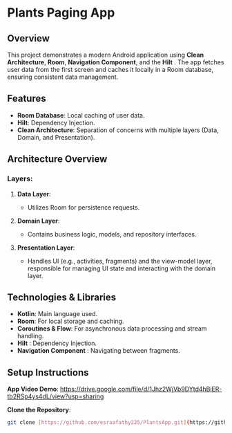 # Plants Paging App

## Overview

This project demonstrates a modern Android application using **Clean Architecture**, **Room**, **Navigation Component**, and the **Hilt** . The app fetches user data from the first screen and caches it locally in a Room database, ensuring consistent data management.

## Features

- **Room Database**: Local caching of user data.
- **Hilt**: Dependency Injection.
- **Clean Architecture**: Separation of concerns with multiple layers (Data, Domain, and Presentation).

## Architecture Overview

### Layers:

1. **Data Layer**: 
   - Utilizes Room for persistence requests.

2. **Domain Layer**:
   - Contains business logic, models, and repository interfaces.

3. **Presentation Layer**:
   - Handles UI (e.g., activities, fragments) and the view-model layer, responsible for managing UI state and interacting with the domain layer.

## Technologies & Libraries

- **Kotlin**: Main language used.
- **Room**: For local storage and caching.
- **Coroutines & Flow**: For asynchronous data processing and stream handling.
- **Hilt** : Dependency Injection.
- **Navigation Component** : Navigating between fragments.

## Setup Instructions

**App Video Demo**:
https://drive.google.com/file/d/1Jhz2WjVb9DYtd4hBiER-tb2RSp4ys4dL/view?usp=sharing

**Clone the Repository**:
   ```bash
   git clone [https://github.com/esraafathy225/PlantsApp.git](https://github.com/esraafathy225/UserApp)
